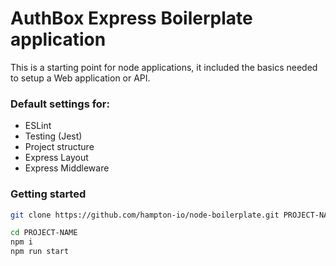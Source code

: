 # AuthBox Express Boilerplate application

This is a starting point for node applications, it included the basics needed to setup a Web application or API. 

### Default settings for:

- ESLint
- Testing (Jest)
- Project structure
- Express Layout
- Express Middleware

### Getting started

```bash
git clone https://github.com/hampton-io/node-boilerplate.git PROJECT-NAME
```

```bash
cd PROJECT-NAME
npm i
npm run start
```



